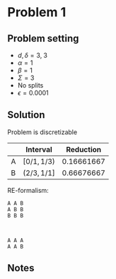 # Problem 1

## Problem setting
- $d, \delta = 3, \; 3$
- $\alpha=1$
- $\beta=1$
- $\Sigma=3$
- No splits
- $\epsilon = 0.0001$

## Solution
Problem is discretizable

$\;$| Interval | Reduction
----|---------|---------
A | $[0/1, 1/3)$ | $0.16661667$
B | $(2/3, 1/1]$ | $0.66676667$


RE-formalism:
```
A A B
A B B
B B B



A A A
A A B

```

## Notes

